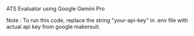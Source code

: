 ATS Evaluator using Google Gemini Pro

Note : To run this code, replace the string "your-api-key" in .env file with actual api key from google makersuit.
